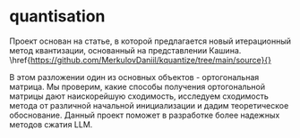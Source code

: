 # quantisation
Проект основан на статье, в которой предлагается новый итерационный метод квантизации, основанный на представлении
Кашина. 
\href{https://github.com/MerkulovDaniil/kquantize/tree/main/source}{}

В этом разложении один из основных объектов - ортогональная матрица. Мы проверим, какие способы получения
ортогональной матрицы дают наискорейшую сходимость, исследуем сходимость метода от различной начальной инициализации и дадим теоретическое обоснование. Данный проект
поможет в разработке более надежных методов сжатия LLM.

